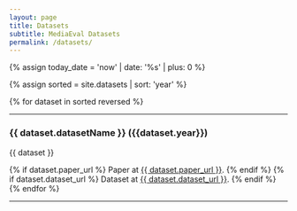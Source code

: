 ```yaml
---
layout: page
title: Datasets
subtitle: MediaEval Datasets
permalink: /datasets/
---
```


{% assign today_date = 'now' | date: '%s' | plus: 0 %}

{% assign sorted = site.datasets | sort: 'year' %}

{% for dataset in sorted reversed %}
 <hr>
 <h3>{{ dataset.datasetName }} ({{dataset.year}})</h3>

 {{ dataset }}

 {% if dataset.paper_url %}
 Paper at <a href="{{ dataset.paper_url }}">{{ dataset.paper_url }}</a>.
 {% endif %}
 {% if dataset.dataset_url %}
 Dataset at <a href="{{ dataset.dataset_url }}">{{ dataset.dataset_url }}</a>.
 {% endif %}
{% endfor %}

<hr>
